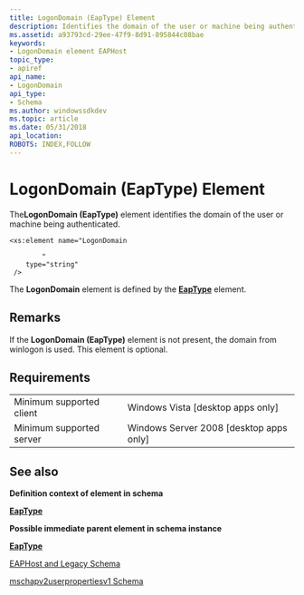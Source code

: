 ```yaml
---
title: LogonDomain (EapType) Element
description: Identifies the domain of the user or machine being authenticated.
ms.assetid: a93793cd-29ee-47f9-8d91-895844c08bae
keywords:
- LogonDomain element EAPHost
topic_type:
- apiref
api_name:
- LogonDomain
api_type:
- Schema
ms.author: windowssdkdev
ms.topic: article
ms.date: 05/31/2018
api_location: 
ROBOTS: INDEX,FOLLOW
---
```


# LogonDomain (EapType) Element

The**LogonDomain (EapType)** element identifies the domain of the user or machine being authenticated.

``` syntax
<xs:element name="LogonDomain
          
        "
    type="string"
 />
```

The **LogonDomain** element is defined by the [**EapType**](mschapv2userpropertiesv1schema-eaptype-element.md) element.

## Remarks

If the **LogonDomain (EapType)** element is not present, the domain from winlogon is used. This element is optional.

## Requirements



|                                     |                                                      |
|-------------------------------------|------------------------------------------------------|
| Minimum supported client<br/> | Windows Vista \[desktop apps only\]<br/>       |
| Minimum supported server<br/> | Windows Server 2008 \[desktop apps only\]<br/> |



## See also

<dl> <dt>

**Definition context of element in schema**
</dt> <dt>

[**EapType**](mschapv2userpropertiesv1schema-eaptype-element.md)
</dt> <dt>

**Possible immediate parent element in schema instance**
</dt> <dt>

[**EapType**](mschapv2userpropertiesv1schema-eaptype-element.md)
</dt> <dt>

[EAPHost and Legacy Schema](eaphost-schemas.md)
</dt> <dt>

[mschapv2userpropertiesv1 Schema](mschapv2userpropertiesv1schema-schema.md)
</dt> </dl>

 

 





